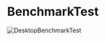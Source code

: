 # BenchmarkTest

![DesktopBenchmarkTest](https://github.com/Techhead404/BenchmarkTest/assets/9221147/f1ac8d26-689a-40fb-9e71-7529997c6fb5)
